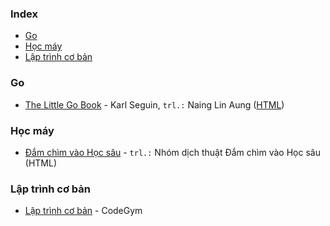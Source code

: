 ### Index

* [Go](#golang)
* [Học máy](#machine-learning)
* [Lập trình cơ bản](#lap-trinh-co-ban)


### <a id="golang"></a>Go

* [The Little Go Book](https://github.com/nainglinaung/the-little-go-book) - Karl Seguin, `trl.:` Naing Lin Aung ([HTML](https://github.com/quangnh89/the-little-go-book/blob/master/vi/go.md))


### <a id="machine-learning"></a>Học máy

* [Đắm chìm vào Học sâu](https://d2l.aivivn.com) - `trl.:` Nhóm dịch thuật Đắm chìm vào Học sâu (HTML)


### <a id="lap-trinh-co-ban"></a>Lập trình cơ bản

* [Lập trình cơ bản](https://thuviensach.vn/pdf/viewer.php?id=2d14c5) - CodeGym